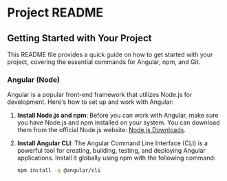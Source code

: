 # Project README

## Getting Started with Your Project

This README file provides a quick guide on how to get started with your project, covering the essential commands for Angular, npm, and Git.

### Angular (Node)

Angular is a popular front-end framework that utilizes Node.js for development. Here's how to set up and work with Angular:

1. **Install Node.js and npm**: Before you can work with Angular, make sure you have Node.js and npm installed on your system. You can download them from the official Node.js website: [Node.js Downloads](https://nodejs.org/en/download/).

2. **Install Angular CLI**: The Angular Command Line Interface (CLI) is a powerful tool for creating, building, testing, and deploying Angular applications. Install it globally using npm with the following command:
   
   ```bash
   npm install -g @angular/cli
